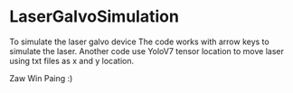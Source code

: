 # LaserGalvoSimulation
To simulate the laser galvo device
The code works with arrow keys to simulate the laser.
Another code use YoloV7 tensor location to move laser using txt files as x and y location.

Zaw Win Paing :)
